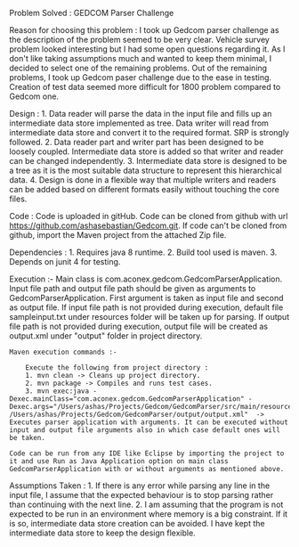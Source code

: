 Problem Solved : GEDCOM Parser Challenge

Reason for choosing this problem : 
	I took up Gedcom parser challenge as the description of the problem seemed to be very clear. Vehicle survey problem looked interesting but I had some open questions regarding it. As I don't like taking assumptions much and wanted to keep them minimal, I decided to select one of the remaining problems. Out of the remaining problems, I took up Gedcom paser challenge due to the ease in testing. Creation of test data seemed more difficult for 1800 problem compared to Gedcom one. 

Design : 
	1. Data reader will parse the data in the input file and fills up an intermediate data store implemented as tree. Data writer will read from intermediate data store and convert it to the required format. SRP is strongly followed.
	2. Data reader part and writer part has been designed to be loosely coupled. Intermediate data store is added so that writer and reader can be changed independently.
	3. Intermediate data store is designed to be a tree as it is the most suitable data structure to represent this hierarchical data. 
	4. Design is done in a flexible way that multiple writers and readers can be added based on different formats easily without touching the core files.

Code : 
	 Code is uploaded in gitHub. Code can be cloned from github with url https://github.com/ashasebastian/Gedcom.git. If code can't be cloned from github, import the Maven project from the attached Zip file.
	
Dependencies : 
	1. Requires java 8 runtime.
	2. Build tool used is maven.
	3. Depends on junit 4 for testing.
	
Execution :-
	Main class is com.aconex.gedcom.GedcomParserApplication. Input file path and output file path should be given as arguments to GedcomParserApplication. First argument is taken as input file and second as output file. If input file path is not provided during execution, default file sampleinput.txt under resources folder will be taken up for parsing. If output file path is not provided during execution, output file will be created as output.xml under "output" folder in project directory.
	
	Maven execution commands :-
	
		Execute the following from project directory :  
		1. mvn clean -> Cleans up project directory.
		2. mvn package -> Compiles and runs test cases.
		3. mvn exec:java -Dexec.mainClass="com.aconex.gedcom.GedcomParserApplication" -Dexec.args="/Users/ashas/Projects/Gedcom/GedcomParser/src/main/resources/sampleinput.txt /Users/ashas/Projects/Gedcom/GedcomParser/output/output.xml"  -> Executes parser application with arguments. It can be executed without input and output file arguments also in which case default ones will be taken.

	Code can be run from any IDE like Eclipse by importing the project to it and use Run as Java Application option on main class GedcomParserApplication with or without arguments as mentioned above.
	
Assumptions Taken :
	1. If there is any error while parsing any line in the input file, I assume that the expected behaviour is to stop parsing rather than continuing with the next line. 
	2. I am assuming that the program is not expected to be run in an environment where memory is a big constraint. If it is so, intermediate data store creation can be avoided. I have kept the intermediate data store to keep the design flexible.
	
